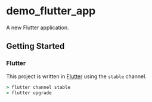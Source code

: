 # demo_flutter_app

A new Flutter application.

## Getting Started

### Flutter

This project is written in [Flutter](https://flutter.dev/) using the `stable` channel.

```bat
> flutter channel stable
> flutter upgrade
```
